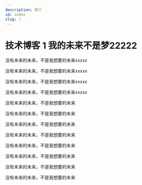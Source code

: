 ```yaml
---
description: 简介
id: index
slug: /
---
```


# 技术博客 1 我的未来不是梦22222

没有未来的未来，不是我想要的未来xxxxx

没有未来的未来，不是我想要的未来xxxxx

没有未来的未来，不是我想要的未来xxxxx

没有未来的未来，不是我想要的未来xxxxx

没有未来的未来，不是我想要的未来

没有未来的未来，不是我想要的未来

没有未来的未来，不是我想要的未来

没有未来的未来，不是我想要的未来

没有未来的未来，不是我想要的未来

没有未来的未来，不是我想要的未来

没有未来的未来，不是我想要的未来

没有未来的未来，不是我想要的未来
